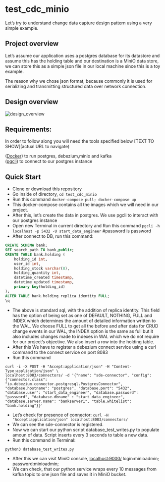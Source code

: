# test_cdc_minio

Let’s try to understand change data capture design pattern using a very simple example.

## Project overview

Let’s assume our application uses a postgres database for its datastore and assume this has the holding table and our destination is a MiniO data store, we can store this as a simple json file in our local machine since this is a toy example. 

The reason why we chose json format, because commonly it is used for serializing and transmitting structured data over network connection.

## Design overview
![design_overview](https://user-images.githubusercontent.com/80713515/176095835-ff4ace08-9185-42e5-a11c-33af4eddf6a4.png)

## Requirements:
In order to follow along you will need the tools specified below
[TEXT TO SHOW](actual URL to navigate)

([Docker](https://docs.docker.com/get-docker/)) to run postgres, debezium,minio and kafka <br />
([pgcli](https://github.com/dbcli/pgcli)) to connect to our postgres instance

## Quick Start
* Clone or download this repository
* Go inside of directory,  `cd test_cdc_minio`
* Run this command `docker-compose pull; docker-compose up`
* This docker-compose contains all the images which we will need in our project.
* After this, let’s create the data in postgres. We use pgcli to interact with our postgres instance
* Open new Terminal in current directory and Run this command `pgcli -h localhost -p 5432 -U start_data_engineer` #password is password
* After connect to DB, run this command: 
```sql
CREATE SCHEMA bank;
SET search_path TO bank,public;
CREATE TABLE bank.holding (
    holding_id int,
    user_id int,
    holding_stock varchar(8),
    holding_quantity int,
    datetime_created timestamp,
    datetime_updated timestamp,
    primary key(holding_id)
);
ALTER TABLE bank.holding replica identity FULL;
\q
```
* The above is standard sql, with the addition of replica identity. This field has the option of being set as one of DEFAULT, NOTHING, FULL and INDEX which determines the amount of detailed information written to the WAL. We choose FULL to get all the before and after data for CRUD change events in our WAL, the INDEX option is the same as full but it also includes changes made to indexes in WAL which we do not require for our project’s objective. We also insert a row into the holding table.
* After this We have to register a debezium connect service using a curl command to the connect service on port 8083
* Run this command 
```
curl -i -X POST -H "Accept:application/json" -H "Content-Type:application/json" \
localhost:8083/connectors/ -d '{"name": "sde-connector", "config": {"connector.class": "io.debezium.connector.postgresql.PostgresConnector", "database.hostname": "postgres", "database.port": "5432", "database.user": "start_data_engineer", "database.password": "password", "database.dbname" : "start_data_engineer", "database.server.name": "bankserver1", "table.whitelist": "bank.holding"}}'

```
* Let’s check for presence of connector: `curl -H "Accept:application/json" localhost:8083/connectors/`
* We can see the sde-connector is registered.
* Now we can start our python script database_test_writes.py to populate amoun of data. Script inserts every 3 seconds to table a new data.
* Run this command in Terminal: 
```
python3 database_test_writes.py

```
* After this we can visit MiniO console, [localhost:9000/](http://localhost:9001/buckets) login:minioadmin; password:minioadmin;
* We can check, that our python service wraps every 10 messages from kafka topic to one json file and saves it in MiniO bucket.



